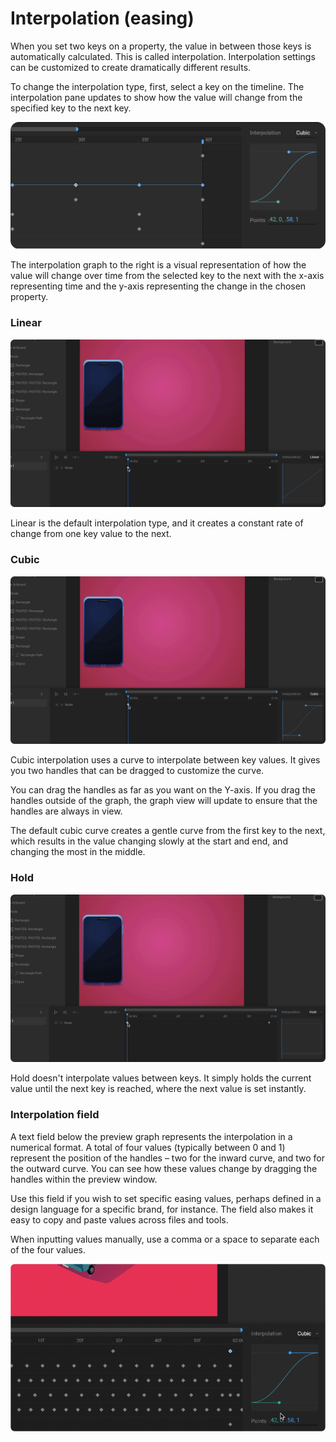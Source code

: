 # Interpolation \(easing\)

When you set two keys on a property, the value in between those keys is automatically calculated. This is called interpolation. Interpolation settings can be customized to create dramatically different results.

To change the interpolation type, first, select a key on the timeline. The interpolation pane updates to show how the value will change from the specified key to the next key.

![](../../.gitbook/assets/interpolation.png)

The interpolation graph to the right is a visual representation of how the value will change over time from the selected key to the next with the x-axis representing time and the y-axis representing the change in the chosen property.

### **Linear**

![](../../.gitbook/assets/linear_20px.gif)

Linear is the default interpolation type, and it creates a constant rate of change from one key value to the next.

### **Cubic**

![](../../.gitbook/assets/cubic_20px.gif)

Cubic interpolation uses a curve to interpolate between key values. It gives you two handles that can be dragged to customize the curve.

You can drag the handles as far as you want on the Y-axis. If you drag the handles outside of the graph, the graph view will update to ensure that the handles are always in view.

The default cubic curve creates a gentle curve from the first key to the next, which results in the value changing slowly at the start and end, and changing the most in the middle.

### **Hold**

![](../../.gitbook/assets/hold_20px.gif)

Hold doesn't interpolate values between keys. It simply holds the current value until the next key is reached, where the next value is set instantly.  


### Interpolation field

A text field below the preview graph represents the interpolation in a numerical format. A total of four values \(typically between 0 and 1\) represent the position of the handles – two for the inward curve, and two for the outward curve. You can see how these values change by dragging the handles within the preview window.

Use this field if you wish to set specific easing values, perhaps defined in a design language for a specific brand, for instance. The field also makes it easy to copy and paste values across files and tools.

When inputting values manually, use a comma or a space to separate each of the four values. 

![](../../.gitbook/assets/interpolation_field.gif)

